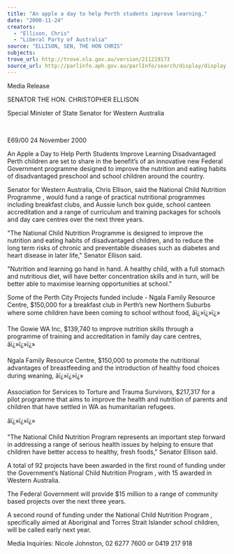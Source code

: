 ```yaml
---
title: "An apple a day to help Perth students improve learning."
date: "2000-11-24"
creators:
  - "Ellison, Chris"
  - "Liberal Party of Australia"
source: "ELLISON, SEN, THE HON CHRIS"
subjects:
trove_url: http://trove.nla.gov.au/version/211219173
source_url: http://parlinfo.aph.gov.au/parlInfo/search/display/display.w3p;query=Id%3A%22media/pressrel/TVZ26%22
---
```


 Media Release

 SENATOR THE HON. CHRISTOPHER ELLISON

 Special Minister of State Senator for Western Australia

  

 E69/00 24 November 2000

 An Apple a Day to Help Perth Students Improve Learning Disadvantaged Perth children are set to share in the benefit’s of an innovative new Federal Government programme designed to improve the nutrition and eating habits of disadvantaged preschool and school children around the country.

 Senator for Western Australia, Chris Ellison, said the National Child Nutrition Programme , would fund a range of practical nutritional programmes including breakfast clubs, and Aussie lunch box guide, school canteen accreditation and a range of curriculum and training packages for schools and day care centres over the next three years.

 "The National Child Nutrition Programme  is designed to improve the nutrition and eating habits of disadvantaged children, and to reduce the long term risks of chronic and preventable diseases such as diabetes and heart disease in later life," Senator Ellison said.

 "Nutrition and learning go hand in hand. A healthy child, with a full stomach and nutritious diet, will have better concentration skills and in turn, will be better able to maximise learning opportunities at school."

 Some of the Perth City Projects funded include - Ngala Family Resource Centre, $150,000 for a breakfast club in Perth’s new Northern Suburbs where some children have been coming to school without food, âï¿»ï¿»ï¿»

 The Gowie WA Inc, $139,740 to improve nutrition skills through a programme of training and accreditation in family day care centres, âï¿»ï¿»ï¿»

 Ngala Family Resource Centre, $150,000 to promote the nutritional advantages of breastfeeding and the introduction of healthy food choices during weaning, âï¿»ï¿»ï¿»

 Association for Services to Torture and Trauma Survivors, $217,317 for a pilot programme that aims to improve the health and nutrition of parents and children that have settled in WA as humanitarian refugees.

 âï¿»ï¿»ï¿»

 "The National Child Nutrition Program represents an important step forward in addressing a range of serious health issues by helping to ensure that children have better access to healthy, fresh foods," Senator Ellison said.

 A total of 92 projects have been awarded in the first round of funding under the Government’s National Child Nutrition Program , with 15 awarded in Western Australia.

 The Federal Government will provide $15 million to a range of community based projects over the next three years.

 A second round of funding under the National Child Nutrition Program , specifically aimed at Aboriginal and Torres Strait Islander school children, will be called early next year.

 Media Inquiries: Nicole Johnston, 02 6277 7600 or 0419 217 918

